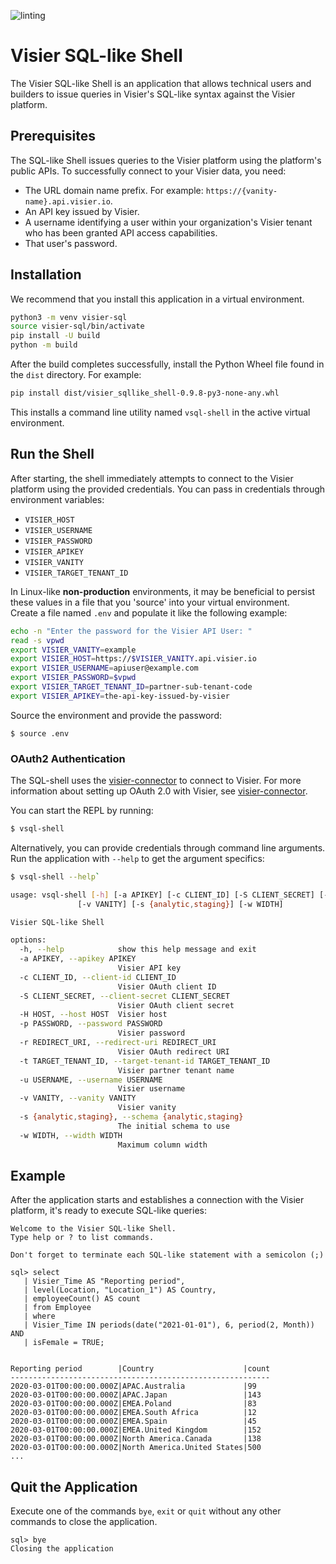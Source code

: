 ![linting](https://github.com/visier/sql-shell/actions/workflows/pylint.yml/badge.svg)
# Visier SQL-like Shell
The Visier SQL-like Shell is an application that allows technical users and builders to issue queries in Visier's SQL-like syntax against the Visier platform.

## Prerequisites
The SQL-like Shell issues queries to the Visier platform using the platform's public APIs. To successfully connect to your Visier data, you need:
* The URL domain name prefix. For example: `https://{vanity-name}.api.visier.io`.
* An API key issued by Visier.
* A username identifying a user within your organization's Visier tenant who has been granted API access capabilities.
* That user's password.

## Installation
We recommend that you install this application in a virtual environment.
```sh
python3 -m venv visier-sql
source visier-sql/bin/activate
pip install -U build
python -m build
```
After the build completes successfully, install the Python Wheel file found in the `dist` directory. For example:
```sh
pip install dist/visier_sqllike_shell-0.9.8-py3-none-any.whl
```
This installs a command line utility named `vsql-shell` in the active virtual environment.

## Run the Shell
After starting, the shell immediately attempts to connect to the Visier platform using the provided credentials. You can pass in credentials through environment variables:
* `VISIER_HOST`
* `VISIER_USERNAME`
* `VISIER_PASSWORD`
* `VISIER_APIKEY`
* `VISIER_VANITY`
* `VISIER_TARGET_TENANT_ID`

In Linux-like **non-production** environments, it may be beneficial to persist these values in a file that you 'source' into your virtual environment. 	
Create a file named `.env` and populate it like the following example:
```sh
echo -n "Enter the password for the Visier API User: "
read -s vpwd
export VISIER_VANITY=example
export VISIER_HOST=https://$VISIER_VANITY.api.visier.io
export VISIER_USERNAME=apiuser@example.com
export VISIER_PASSWORD=$vpwd
export VISIER_TARGET_TENANT_ID=partner-sub-tenant-code
export VISIER_APIKEY=the-api-key-issued-by-visier
```

Source the environment and provide the password:
```
$ source .env
```

### OAuth2 Authentication
The SQL-shell uses the [visier-connector](/visier/connector-python) to connect to Visier.  For more information about setting up OAuth 2.0 with Visier, see [visier-connector](/visier/connector-python).

You can start the REPL by running:
```sh
$ vsql-shell
```

Alternatively, you can provide credentials through command line arguments. Run the application with `--help` to get the argument specifics:

```sh
$ vsql-shell --help`
```

```sh
usage: vsql-shell [-h] [-a APIKEY] [-c CLIENT_ID] [-S CLIENT_SECRET] [-H HOST] [-p PASSWORD] [-r REDIRECT_URI] [-t TARGET_TENANT_ID] [-u USERNAME]
               [-v VANITY] [-s {analytic,staging}] [-w WIDTH]

Visier SQL-like Shell

options:
  -h, --help            show this help message and exit
  -a APIKEY, --apikey APIKEY
                        Visier API key
  -c CLIENT_ID, --client-id CLIENT_ID
                        Visier OAuth client ID
  -S CLIENT_SECRET, --client-secret CLIENT_SECRET
                        Visier OAuth client secret
  -H HOST, --host HOST  Visier host
  -p PASSWORD, --password PASSWORD
                        Visier password
  -r REDIRECT_URI, --redirect-uri REDIRECT_URI
                        Visier OAuth redirect URI
  -t TARGET_TENANT_ID, --target-tenant-id TARGET_TENANT_ID
                        Visier partner tenant name
  -u USERNAME, --username USERNAME
                        Visier username
  -v VANITY, --vanity VANITY
                        Visier vanity
  -s {analytic,staging}, --schema {analytic,staging}
                        The initial schema to use
  -w WIDTH, --width WIDTH
                        Maximum column width
```
## Example
After the application starts and establishes a connection with the Visier platform, it's ready to execute SQL-like queries:
```
Welcome to the Visier SQL-like Shell.
Type help or ? to list commands.

Don't forget to terminate each SQL-like statement with a semicolon (;)

sql> select
   | Visier_Time AS "Reporting period",
   | level(Location, "Location_1") AS Country,
   | employeeCount() AS count
   | from Employee
   | where 
   | Visier_Time IN periods(date("2021-01-01"), 6, period(2, Month)) AND
   | isFemale = TRUE;


Reporting period        |Country                    |count
----------------------------------------------------------
2020-03-01T00:00:00.000Z|APAC.Australia             |99   
2020-03-01T00:00:00.000Z|APAC.Japan                 |143  
2020-03-01T00:00:00.000Z|EMEA.Poland                |83   
2020-03-01T00:00:00.000Z|EMEA.South Africa          |12   
2020-03-01T00:00:00.000Z|EMEA.Spain                 |45   
2020-03-01T00:00:00.000Z|EMEA.United Kingdom        |152  
2020-03-01T00:00:00.000Z|North America.Canada       |138  
2020-03-01T00:00:00.000Z|North America.United States|500  
...
```

## Quit the Application
Execute one of the commands `bye`, `exit` or `quit` without any other commands to close the application.
```
sql> bye
Closing the application
```
